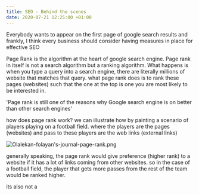 ```yaml
---
title: SEO - Behind the scenes
date: 2020-07-21 12:25:00 +01:00
---
```


<p>Everybody wants to appear on the first page of google search results and frankly, I think every business should consider having measures in place for effective SEO </p> 
Page Rank is the algorithm at the heart of google search engine. Page rank in itself is not a search algorithm but a ranking algorithm.
What happens is when you type a query into a search engine, there are literally millions of website that matches that query. what page rank does is to rank these pages (websites) such that the one at the top is one you are most likely to be interested in.

'Page rank is still one of the reasons why Google search engine is on better than other search engines'

how does page rank work?
we can illustrate how by painting a scenario of players playing on a football field. where the players are the pages (websites) and pass to these players are the web links (external links)

![Olalekan-folayan's-journal-page-rank.png](/uploads/Olalekan-folayan's-journal-page-rank.png)

generally speaking, the page rank would give preference (higher rank) to a website if it has a lot of links coming from other websites. so in the case of a football field, the player that gets more passes from the rest of the team would be ranked higher.

its also not a
 


